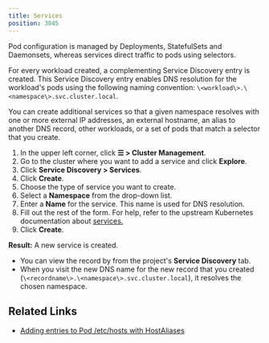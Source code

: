 ```yaml
---
title: Services
position: 3045
---
```


Pod configuration is managed by Deployments, StatefulSets and Daemonsets, whereas services direct traffic to pods using selectors.

For every workload created, a complementing Service Discovery entry is created. This Service Discovery entry enables DNS resolution for the workload's pods using the following naming convention:
`\<workload\>.\<namespace\>.svc.cluster.local`.

You can create additional services so that a given namespace resolves with one or more external IP addresses, an external hostname, an alias to another DNS record, other workloads, or a set of pods that match a selector that you create.

1. In the upper left corner, click **☰ \> Cluster Management**.
1. Go to the cluster where you want to add a service and click **Explore**.
1. Click **Service Discovery \> Services**.
1. Click **Create**.
1. Choose the type of service you want to create.
1. Select a **Namespace** from the drop-down list. 
1. Enter a **Name** for the service. This name is used for DNS resolution.
1. Fill out the rest of the form. For help, refer to the upstream Kubernetes documentation about [services.](https://kubernetes.io/docs/concepts/services-networking/service/)
1. Click **Create**.

**Result:** A new service is created.

- You can view the record by from the project's **Service Discovery** tab.
- When you visit the new DNS name for the new record that you created (`\<recordname\>.\<namespace\>.svc.cluster.local`), it resolves the chosen namespace.

## Related Links

- [Adding entries to Pod /etc/hosts with HostAliases](https://kubernetes.io/docs/concepts/services-networking/add-entries-to-pod-etc-hosts-with-host-aliases/)
